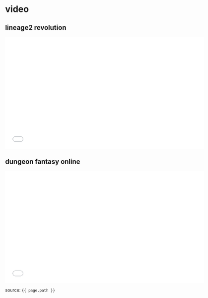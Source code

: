 
# video

## lineage2 revolution  
<iframe width="640" height="360" src="lineage.mp4" title="YouTube video player" frameborder="0" allow="accelerometer; autoplay; clipboard-write; encrypted-media; gyroscope; picture-in-picture" allowfullscreen></iframe>


## dungeon fantasy online
<iframe width="640" height="360" src="dungeonFantasy.mp4" title="YouTube video player" frameborder="0" allow="accelerometer; autoplay; clipboard-write; encrypted-media; gyroscope; picture-in-picture" allowfullscreen></iframe>

source: `{{ page.path }}`
